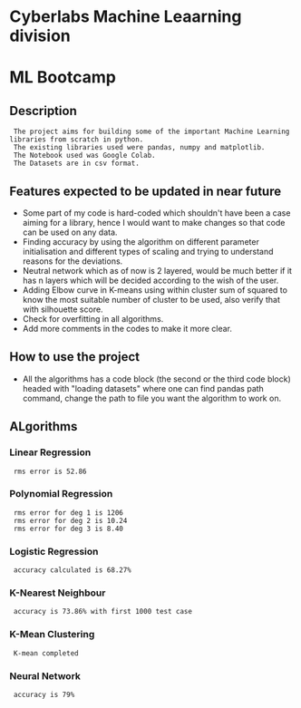 # Cyberlabs Machine Leaarning division
# ML Bootcamp
  
  
## Description
     The project aims for building some of the important Machine Learning libraries from scratch in python.
     The existing libraries used were pandas, numpy and matplotlib. 
     The Notebook used was Google Colab.
     The Datasets are in csv format.
      
## Features expected to be updated in near future
   - Some part of my code is hard-coded which shouldn't have been a case aiming for a library, hence I would want to make changes so that code can be used on any data.
   - Finding accuracy by using the algorithm on different parameter initialisation and different types of scaling and trying to understand reasons for the deviations.
   - Neutral network which as of now is 2 layered, would be much better if it has n layers which will be decided according to the wish of the user.
   - Adding Elbow curve in K-means using within cluster sum of squared to know the most suitable number of cluster to be used, also verify that with silhouette score.
   - Check for overfitting in all algorithms.
   - Add more comments in the codes to make it more clear.
      
## How to use the project
   - All the algorithms has a code block (the second or the third code block) headed with "loading datasets" where one can find pandas path command, change the path to      file you want the algorithm to work on. 


## ALgorithms

### Linear Regression
     rms error is 52.86

### Polynomial Regression
     rms error for deg 1 is 1206
     rms error for deg 2 is 10.24
     rms error for deg 3 is 8.40

### Logistic Regression
     accuracy calculated is 68.27%

### K-Nearest Neighbour
     accuracy is 73.86% with first 1000 test case

### K-Mean Clustering
     K-mean completed

### Neural Network
     accuracy is 79% 

